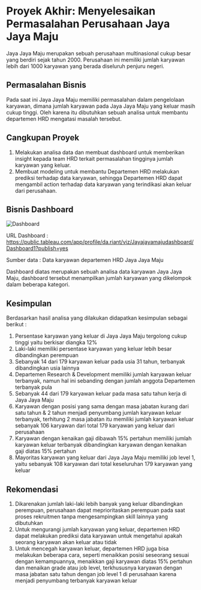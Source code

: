 # Proyek Akhir: Menyelesaikan Permasalahan Perusahaan Jaya Jaya Maju
Jaya Jaya Maju merupakan sebuah perusahaan multinasional cukup besar yang berdiri sejak tahun 2000. Perusahaan ini memiliki jumlah karyawan lebih dari 1000 karyawan yang berada diseluruh penjuru negeri.

## Permasalahan Bisnis
Pada saat ini Jaya Jaya Maju memiliki permasalahan dalam pengelolaan karyawan, dimana jumlah karyawan pada Jaya Jaya Maju yang keluar masih cukup tinggi. Oleh karena itu dibutuhkan sebuah analisa untuk membantu departemen HRD mengatasi masalah tersebut.

## Cangkupan Proyek
1. Melakukan analisa data dan membuat dashboard untuk memberikan insight kepada team HRD terkait permasalahan tingginya jumlah karyawan yang keluar.
2. Membuat modeling untuk membantu Departemen HRD melakukan prediksi terhadap data karyawan, sehingga Departemen HRD dapat mengambil action terhadap data karyawan yang terindikasi akan keluar dari perusahaan.

## Bisnis Dashboard
![Dashboard](https://github.com/dariant08/Attrition-Prediction/assets/150717472/1ec6da55-19e0-4ce0-8450-ad8aab2071ec)

URL Dashboard : https://public.tableau.com/app/profile/da.riant/viz/Jayajayamajudashboard/Dashboard1?publish=yes

Sumber data : Data karyawan departemen HRD Jaya Jaya Maju

Dashboard diatas merupakan sebuah analisa data karyawan Jaya Jaya Maju, dashboard tersebut menampilkan jumlah karyawan yang dikelompok dalam beberapa kategori.

## Kesimpulan
Berdasarkan hasil analisa yang dilakukan didapatkan kesimpulan sebagai berikut :
1. Persentase karyawan yang keluar di Jaya Jaya Maju tergolong cukup tinggi yaitu berkisar diangka 12%
2. Laki-laki memiliki persentase karyawan yang keluar lebih besar dibandingkan perempuan
3. Sebanyak 14 dari 179 karyawan keluar pada usia 31 tahun, terbanyak dibandingkan usia lainnya
4. Departemen Research & Development memiliki jumlah karyawan keluar terbanyak, namun hal ini sebanding dengan jumlah anggota Departemen terbanyak pula
5. Sebanyak 44 dari 179 karyawan keluar pada masa satu tahun kerja di Jaya Jaya Maju
6. Karyawan dengan posisi yang sama dengan masa jabatan kurang dari satu tahun & 2 tahun menjadi penyumbang jumlah karyawan keluar terbanyak, terhitung 2 masa jabatan itu memiliki jumlah karyawan keluar sebanyak 106 karyawan dari total 179 karyawan yang keluar dari perusahaan
7. Karyawan dengan kenaikan gaji dibawah 15% pertahun memiliki jumlah karyawan keluar terbanyak dibandingkan karyawan dengan kenaikan gaji diatas 15% pertahun
8. Mayoritas karyawan yang keluar dari Jaya Jaya Maju memiliki job level 1, yaitu sebanyak 108 karyawan dari total keseluruhan 179 karyawan yang keluar

## Rekomendasi
1. Dikarenakan jumlah laki-laki lebih banyak yang keluar dibandingkan perempuan, perusahaan dapat meprioritaskan perempuan pada saat proses rekruitmen tanpa mengesampingkan skill lainnya yang dibutuhkan
2. Untuk mengurangi jumlah karyawan yang keluar, departemen HRD dapat melakukan prediksi data karyawan untuk mengetahui apakah seorang karyawan akan keluar atau tidak
3. Untuk mencegah karyawan keluar, departemen HRD juga bisa melakukan beberapa cara, seperti menaikkan posisi seseorang sesuai dengan kemampuannya, menaikkan gaji karyawan diatas 15% pertahun dan menaikan grade atau job level, terkhususnya karyawan dengan masa jabatan satu tahun dengan job level 1 di perusahaan karena menjadi penyumbang terbanyak karyawan keluar

